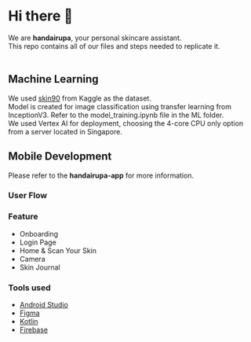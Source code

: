 # Hi there 👋

We are <b>handairupa</b>, your personal skincare assistant.
<br>
This repo contains all of our files and steps needed to replicate it.
<br>
<br>
## Machine Learning
We used <a href=https://www.kaggle.com/datasets/dinartas/skin90>skin90</a> from Kaggle as the dataset.
<br>
Model is created for image classification using transfer learning from InceptionV3. Refer to the model_training.ipynb file in the ML folder.
<br>
We used Vertex AI for deployment, choosing the 4-core CPU only option from a server located in Singapore.

## Mobile Development
Please refer to the <b>handairupa-app</b> for more information.

### User Flow

### Feature
- Onboarding
- Login Page
- Home & Scan Your Skin
- Camera
- Skin Journal

### Tools used
- <a href ="https://developer.android.com/?hl=id">Android Studio</a>
- <a href ="https://www.figma.com/proto/2tpDNyCJ6sj59apdSkrjAN/handairupa-prototype?node-id=11%3A122&scaling=scale-down&page-id=1%3A2&starting-point-node-id=11%3A122">Figma</a>
- <a href ="https://kotlinlang.org">Kotlin</a>
- <a href ="https://firebase.google.com">Firebase</a>




<!--
**handairupa/handairupa** is a ✨ _special_ ✨ repository because its `README.md` (this file) appears on your GitHub profile.

Here are some ideas to get you started:

- 🔭 I’m currently working on ...
- 🌱 I’m currently learning ...
- 👯 I’m looking to collaborate on ...
- 🤔 I’m looking for help with ...
- 💬 Ask me about ...
- 📫 How to reach me: ...
- 😄 Pronouns: ...
- ⚡ Fun fact: ...
-->
